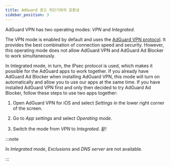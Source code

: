 ```yaml
---
title: AdGuard 광고 차단기와의 호환성
sidebar_position: 3
---
```


AdGuard VPN has two operating modes: *VPN* and *Integrated*.

The VPN mode is enabled by default and uses the [AdGuard VPN protocol](/general/adguard-vpn-protocol). It provides the best combination of connection speed and security. However, this operating mode does not allow AdGuard VPN and AdGuard Ad Blocker to work simultaneously.

In Integrated mode, in turn, the IPsec protocol is used, which makes it possible for the AdGuard apps to work together. If you already have AdGuard Ad Blocker when installing AdGuard VPN, this mode will turn on automatically and allow you to use our apps at the same time. If you have installed AdGuard VPN first and only then decided to try AdGuard Ad Blocker, follow these steps to use two apps together:

1. Open AdGuard VPN for iOS and select *Settings* in the lower right corner of the screen.

2. Go to *App settings* and select *Operating mode*.

3. Switch the mode from *VPN* to *Integrated*. 끝!

:::note

In *Integrated mode*, *Exclusions* and *DNS server* are not available.

:::
